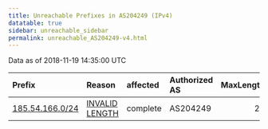 ```yaml
---
title: Unreachable Prefixes in AS204249 (IPv4)
datatable: true
sidebar: unreachable_sidebar
permalink: unreachable_AS204249-v4.html
---
```


Data as of 2018-11-19 14:35:00 UTC


<div class="datatable-begin"></div>

| Prefix                                                   | Reason                                                                                                     | affected   | Authorized AS   |   MaxLength | Anchor                                         |   unreachable /24s |
|:---------------------------------------------------------|:-----------------------------------------------------------------------------------------------------------|:-----------|:----------------|------------:|:-----------------------------------------------|-------------------:|
| [185.54.166.0/24](https://stat.ripe.net/185.54.166.0/24) | [INVALID LENGTH](https://rpki-validator.ripe.net/announcement-preview?asn=AS204249&prefix=185.54.166.0/24) | complete   | AS204249        |          23 | [RIPE](unreachable_RIPE_NCC_RPKI_Root-v4.html) |                  1 |

<div class="datatable-end"></div>
